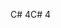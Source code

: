 <span data-ttu-id="204f0-101">C# 4</span><span class="sxs-lookup"><span data-stu-id="204f0-101">C# 4</span></span>
